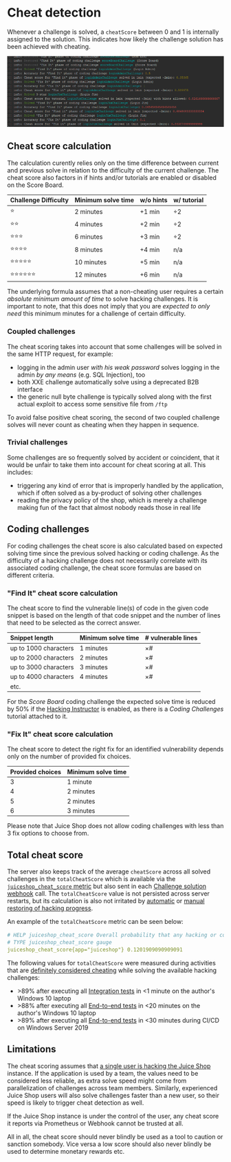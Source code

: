 # Cheat detection

Whenever a challenge is solved, a `cheatScore` between 0 and 1 is
internally assigned to the solution. This indicates how likely the
challenge solution has been achieved with cheating.

![Cheat detection log entries](img/cheat-detection_logs.png)

## Cheat score calculation

The calculation curently relies only on the time difference between
current and previous solve in relation to the difficulty of the current
challenge. The cheat score also factors in if hints and/or tutorials are
enabled or disabled on the Score Board.

| Challenge Difficulty | Minimum solve time | w/o hints | w/ tutorial |
|:---------------------|:-------------------|:----------|:------------|
| ⭐                    | 2 minutes          | +1 min    | ÷2          |
| ⭐⭐                  | 4 minutes          | +2 min    | ÷2          |
| ⭐⭐⭐                 | 6 minutes          | +3 min    | ÷2          |
| ⭐⭐⭐⭐               | 8 minutes          | +4 min    | n/a         |
| ⭐⭐⭐⭐⭐              | 10 minutes         | +5 min    | n/a         |
| ⭐⭐⭐⭐⭐⭐            | 12 minutes         | +6 min    | n/a         |

The underlying formula assumes that a non-cheating user requires a
certain _absolute minimum amount of time_ to solve hacking challenges.
It is important to note, that this does not imply that you are _expected
to only need_ this minimum minutes for a challenge of certain
difficulty.

### Coupled challenges

The cheat scoring takes into account that some challenges will be solved
in the same HTTP request, for example:

* logging in the admin user _with his weak password_ solves logging in
  the admin _by any means_ (e.g. SQL Injection), too
* both XXE challenge automatically solve using a deprecated B2B
  interface
* the generic null byte challenge is typically solved along with the
  first actual exploit to access some sensitive file from `/ftp`

To avoid false positive cheat scoring, the second of two coupled
challenge solves will never count as cheating when they happen in
sequence.

### Trivial challenges

Some challenges are so frequently solved by accident or coincident, that
it would be unfair to take them into account for cheat scoring at all.
This includes:

* triggering any kind of error that is improperly handled by the
  application, which if often solved as a by-product of solving other
  challenges
* reading the privacy policy of the shop, which is merely a challenge
  making fun of the fact that almost nobody reads those in real life

## Coding challenges

For coding challenges the cheat score is also calculated based on expected solving time
since the previous solved hacking or coding challenge. As the difficulty of a hacking
challenge does not necessarily correlate with its associated coding challenge, the
cheat score formulas are based on different criteria.

### "Find It" cheat score calculation

The cheat score to find the vulnerable line(s) of code in the given code snippet
is based on the length of that code snippet and the number of lines that need to
be selected as the correct answer.

| Snippet length | Minimum solve time | # vulnerable lines |
|:---------------------|:-------------------|:----------|
| up to 1000 characters                    | 1 minutes          | ×#    | 
| up to 2000 characters                  | 2 minutes          | ×#    | 
| up to 3000 characters                 | 3 minutes          | ×#    | 
| up to 4000 characters               | 4 minutes          | ×#    | 
| etc.              |          |    | 

For the _Score Board_ coding challenge the expected solve time is reduced by 50% if
the [Hacking Instructor](../part1/challenges.md#hacking-instructor) is enabled, as there is a _Coding Challenges_ tutorial attached
to it.

### "Fix It" cheat score calculation

The cheat score to detect the right fix for an identified vulnerability depends
only on the number of provided fix choices.

| Provided choices | Minimum solve time | 
|:---------------------|:-------------------|
| 3                  | 1 minute  | 
| 4                 | 2 minutes  | 
| 5               | 2 minutes  | 
| 6               | 3 minutes  |

Please note that Juice Shop does not allow coding challenges with less than 3 fix options
to choose from.

## Total cheat score

The server also keeps track of the average `cheatScore` across all
solved challenges in the `totalCheatScore` which is available via the
[`juiceshop_cheat_score` metric](monitoring.md#prometheus-metrics) but
also sent in each
[Challenge solution webhook](integration.md#challenge-solution-webhook)
call. The `totalCheatScore` value is not persisted across server
restarts, but its calculation is also not irritated by
[automatic](../part1/challenges.md#automatic-saving-and-restoring-hacking-progress)
or
[manual restoring of hacking progress](../part1/challenges.md#manual-progress-and-settings-backup).

An example of the `totalCheatScore` metric can be seen below:

```yaml
# HELP juiceshop_cheat_score Overall probability that any hacking or coding challenges were solved by cheating.
# TYPE juiceshop_cheat_score gauge
juiceshop_cheat_score{app="juiceshop"} 0.1201909090909091
```

The following values for `totalCheatScore` were measured during
activities that are
[definitely considered cheating](../part1/rules.md#-things-considered-cheating) while
solving the available hacking challenges:

* \>89% after executing all
  [Integration tests](../part3/contribution.md#integration-tests) in <1
  minute on the author's Windows 10 laptop
* \>88% after executing all
  [End-to-end tests](../part3/codebase.md#end-to-end-tests) in <20
  minutes on the author's Windows 10 laptop
* \>89% after executing all
  [End-to-end tests](../part3/codebase.md#end-to-end-tests) in <30
  minutes during CI/CD on Windows Server 2019 

## Limitations

The cheat scoring assumes that
[a single user is hacking the Juice Shop](../part1/running.md#single-user-restriction)
instance. If the application is used by a team, the values need to be
considered less reliable, as extra solve speed might come from
parallelization of challenges across team members. Similarly,
experienced Juice Shop users will also solve challenges faster than a
new user, so their speed is likely to trigger cheat detection as well.

If the Juice Shop instance is under the control of the user, any cheat
score it reports via Prometheus or Webhook cannot be trusted at all.

All in all, the cheat score should never blindly be used as a tool to
caution or sanction somebody. Vice versa a low score should also never
blindly be used to determine monetary rewards etc.
